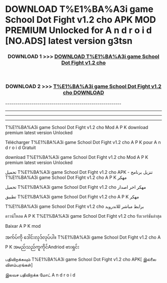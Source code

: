 # DOWNLOAD T%E1%BA%A3i game School Dot Fight v1.2 cho  APK MOD PREMIUM Unlocked for A n d r o i d [NO.ADS] latest version g3tsn 



<div align="center">

<h3>DOWNLOAD 1 >>> <a href="https://getmod2.web.app/?judul=T%E1%BA%A3i game School Dot Fight v1.2 cho ">DOWNLOAD T%E1%BA%A3i game School Dot Fight v1.2 cho </a></h3><br>

<h3>DOWNLOAD 2 >>> <a href="https://getmod2.web.app/?judul=T%E1%BA%A3i game School Dot Fight v1.2 cho ">T%E1%BA%A3i game School Dot Fight v1.2 cho  DOWNLOAD </a></h3>

</div>
----------------------------------------------------------

----------------------------------------------------------

----------------------------------------------------------

----------------------------------------------------------

T%E1%BA%A3i game School Dot Fight v1.2 cho  Mod A P K download premium latest version Unlocked

Télécharger T%E1%BA%A3i game School Dot Fight v1.2 cho  A P K pour A n d r o i d Gratuit

download T%E1%BA%A3i game School Dot Fight v1.2 cho  Mod A P K premium latest version Unlocked

تحميل T%E1%BA%A3i game School Dot Fight v1.2 cho  APK - تنزيل برنامج T%E1%BA%A3i game School Dot Fight v1.2 cho  A P K مهكر

تحميل T%E1%BA%A3i game School Dot Fight v1.2 cho  مهكر اخر اصدار

تطبيق T%E1%BA%A3i game School Dot Fight v1.2 cho  A P K مهكر

T%E1%BA%A3i game School Dot Fight v1.2 cho  برابط مباشر للاندرويد

ดาวน์โหลด A P K T%E1%BA%A3i game School Dot Fight v1.2 cho  รับเวอร์ชันล่าสุด

Baixar A P K mod

အက်ပ်ကို ဒေါင်းလုဒ်လုပ်ပါ။ T%E1%BA%A3i game School Dot Fight v1.2 cho  A P K အမည်သည်ကူကိုင်Andriod ဗားရှင်း

பதிவிறக்கவும் T%E1%BA%A3i game School Dot Fight v1.2 cho  APK[ இல்லை விளம்பரங்கள்] 
 
இலவச பதிவிறக்க மோட் A n d r o i d



